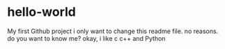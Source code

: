 # hello-world
My first Github project
i only want to change this readme file. no reasons.
do you want to know me?
okay, i like c c++ and Python

